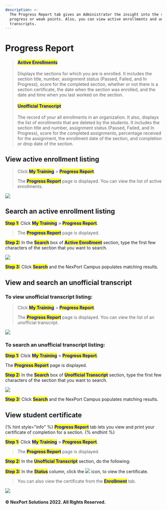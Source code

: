 ```yaml
---
description: >-
  The Progress Report tab gives an Administrator the insight into the student’s
  progress or weak points. Also, you can view active enrollments and unofficial
  transcripts.
---
```


# Progress Report

> #### <mark style="color:blue;">**Active Enrollments**</mark> <mark style="color:blue;"></mark><mark style="color:blue;"></mark>&#x20;
>
> Displays the sections for which you are is enrolled. It includes the section title, number, assignment status (Passed, Failed, and In Progress), score for the completed section, whether or not there is a section certificate, the date when the section was enrolled, and the date and time when you last worked on the section.
>
> #### <mark style="color:blue;">**Unofficial Transcript**</mark>
>
> The record of your all enrollments in an organization. It also, displays the list of enrollments that are deleted by the students. It includes the section title and number, assignment status (Passed, Failed, and In Progress), score for the completed assignments, percentage received for the assignment, the enrollment date of the section, and completion or drop date of the section.

## **View active enrollment listing**

> Click <mark style="color:blue;">**My Training**</mark> > <mark style="color:blue;">**Progress Report**</mark>.
>
> The <mark style="color:blue;">**Progress Report**</mark> <mark style="color:blue;"></mark><mark style="color:blue;"></mark> page is displayed. You can view the list of active enrollments.

![](https://www.nexportcampus.com/Content/Guides/aweb/Content/Resources/Images/Progress\_Report/ProgressReport\_ActiveEnrollment\_550x290.png)

## **Search an active enrollment listing**

<mark style="color:blue;">**Step 1:**</mark>  Click <mark style="color:blue;">**My Training**</mark> > <mark style="color:blue;">**Progress Report**</mark>.

> The <mark style="color:blue;"></mark> <mark style="color:blue;"></mark><mark style="color:blue;">**Progress Report**</mark> page is displayed.

<mark style="color:blue;">**Step 2:**</mark> In the <mark style="color:blue;">**Search**</mark> box of <mark style="color:blue;">**Active Enrollment**</mark> section, type the first few characters of the section that you want to search.

![](https://www.nexportcampus.com/Content/Guides/aweb/Content/Resources/Images/Progress\_Report/ProgressReport\_Active\_Search\_550x200.png)

<mark style="color:blue;">**Step 3:**</mark> Click <mark style="color:blue;">**Search**</mark> and the NexPort Campus populates matching results.

## View and search an unofficial transcript <a href="#view2" id="view2"></a>

### **To view unofficial transcript listing:**

> Click <mark style="color:blue;">**My Training**</mark> > <mark style="color:blue;">**Progress Report**</mark>.
>
> The <mark style="color:blue;">**Progress Report**</mark> page is displayed. You can view the list of an unofficial transcript.

![](https://www.nexportcampus.com/Content/Guides/aweb/Content/Resources/Images/Progress\_Report/ProgressReport\_Transcript\_550x290.png)

### **To search an unofficial transcript listing:**

<mark style="color:blue;">**Step 1:**</mark>  Click <mark style="color:blue;">**My Training**</mark> > <mark style="color:blue;">**Progress Report**</mark>.

The <mark style="color:blue;">**Progress Report**</mark> page is displayed.

<mark style="color:blue;">**Step 2:**</mark>  In the <mark style="color:blue;">**Search**</mark> box of <mark style="color:blue;">**Unofficial Transcript**</mark> section, type the first few characters of the section that you want to search.

![](https://www.nexportcampus.com/Content/Guides/aweb/Content/Resources/Images/Progress\_Report/ProgressReport\_Transcript\_Search\_550x200.png)

<mark style="color:blue;">**Step 3:**</mark>  Click <mark style="color:blue;">**Search**</mark> <mark style="color:blue;"></mark><mark style="color:blue;"></mark> and the NexPort Campus populates matching results.

## View student certificate <a href="#view3" id="view3"></a>

{% hint style="info" %}
<mark style="color:blue;">**Progress Report**</mark> tab lets you view and print your certificate of completion for a section.
{% endhint %}

<mark style="color:blue;">**Step 1:**</mark> Click <mark style="color:blue;">**My Training**</mark> > <mark style="color:blue;">**Progress Report**</mark>.

> The <mark style="color:blue;">**Progress Report**</mark> page is displayed.

<mark style="color:blue;">**Step 2:**</mark>  In the <mark style="color:blue;">**Unofficial Transcript**</mark> section, do the following:

<mark style="color:blue;">**Step 3:**</mark>  In the <mark style="color:blue;">**Status**</mark> column, click the ![](https://www.nexportcampus.com/Content/Guides/aweb/Content/Resources/Images/Common\_Screens\_Icons/Certificate.png) icon, to view the certificate.

> You can also view the certificate from the <mark style="color:blue;">**Enrollment**</mark> <mark style="color:blue;"></mark><mark style="color:blue;"></mark> tab.

![](https://www.nexportcampus.com/Content/Guides/aweb/Content/Resources/Images/Progress\_Report/ProgressReport\_Certificate\_550x290.png)

#### © NexPort Solutions 2022. All Rights Reserved.
